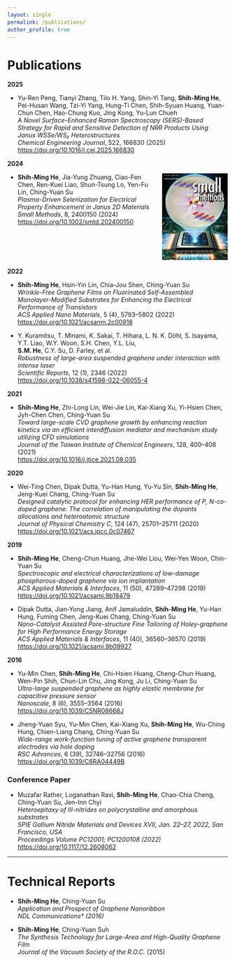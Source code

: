 ```yaml
---
layout: single
permalink: /publications/
author_profile: true
---
```


Publications
======
**2025**  
- Yu-Ren Peng, Tianyi Zhang, Tilo H. Yang, Shin-Yi Tang, <b>Shih-Ming He</b>, Pei-Husan Wang, Tzi-Yi Yang, Hung-Ti Chen, Shih-Syuan Huang, Yuan-Chun Chen, Hao-Chung Kuo, Jing Kong, Yu-Lun Chueh<br>
    <i>A Novel Surface-Enhanced Raman Spectroscopy (SERS)-Based Strategy for Rapid and Sensitive Detection of NRR Products Using Janus WSSe/WS₂ Heterostructures</i><br>
    <i>Chemical Engineering Journal</i>, 522, 166830 (2025)<br>
    <a href="https://doi.org/10.1016/j.cej.2025.166830" target="_blank">
      https://doi.org/10.1016/j.cej.2025.166830
    </a>

**2024**  
- <div style="display: flex; justify-content: space-between; align-items: flex-start;">
  <div style="flex: 1; padding-right: 10px;">
    <b>Shih-Ming He</b>, Jia-Yung Zhuang, Ciao-Fen Chen, Ren-Kuei Liao, Shun-Tsung Lo, Yen-Fu Lin, Ching-Yuan Su<br>
    <i>Plasma-Driven Selenization for Electrical Property Enhancement in Janus 2D Materials</i><br>
    <i>Small Methods</i>, 8, 2400150 (2024)<br>
    <a href="https://doi.org/10.1002/smtd.202400150" target="_blank">
      https://doi.org/10.1002/smtd.202400150
    </a>
  </div>
  <div style="flex:0 0 150px;">
    <img src="/images/sm.jpg" alt="Front Cover" style="max-width: 100%;">
  </div>

**2022**  
- <b>Shih-Ming He</b>, Hsin-Yin Lin, Chia-Jou Shen, Ching-Yuan Su<br>
    <i>Wrinkle-Free Graphene Films on Fluorinated Self-Assembled Monolayer-Modified Substrates for Enhancing the Electrical Performance of Transistors</i><br>
    <i>ACS Applied Nano Materials</i>, 5 (4), 5793–5802 (2022)<br>
    <a href="https://doi.org/10.1021/acsanm.2c00918" target="_blank">
      https://doi.org/10.1021/acsanm.2c00918
    </a>

- Y. Kuramitsu, T. Minami, K. Sakai, T. Hihara, L. N. K. Döhl, S. Isayama, Y.T. Liao, W.Y. Woon, S.H. Chen, Y.L. Liu,  
  **S.M. He**, C.Y. Su, D. Farley, et al. <br>
    <i>Robustness of large-area suspended graphene under interaction with intense laser</i><br>
    <i>Scientific Reports</i>, 12 (1), 2346 (2022)<br>
    <a href="https://doi.org/10.1038/s41598-022-06055-4" target="_blank">
      https://doi.org/10.1038/s41598-022-06055-4
    </a>

**2021**  
- **Shih-Ming He**, Zhi-Long Lin, Wei-Jie Lin, Kai-Xiang Xu, Yi-Hsien Chen, Jyh-Chen Chen, Ching-Yuan Su<br>
    <i>Toward large-scale CVD graphene growth by enhancing reaction kinetics via an efficient interdiffusion mediator and mechanism study utilizing CFD simulations</i><br>
    <i>Journal of the Taiwan Institute of Chemical Engineers</i>, 128, 400–408 (2021)<br>
    <a href="https://doi.org/10.1016/j.jtice.2021.08.035" target="_blank">
      https://doi.org/10.1016/j.jtice.2021.08.035
    </a>

**2020**  
- Wei-Ting Chen, Dipak Dutta, Yu-Han Hung, Yu-Yu Sin, **Shih-Ming He**, Jeng-Kuei Chang, Ching-Yuan Su<br>
    <i>Designed catalytic protocol for enhancing HER performance of P, N-co-doped graphene: The correlation of manipulating the dopants allocations and heteroatomic structure</i><br>
    <i>Journal of Physical Chemistry C</i>, 124 (47), 25701–25711 (2020)<br>
    <a href="https://doi.org/10.1021/acs.jpcc.0c07467" target="_blank">
      https://doi.org/10.1021/acs.jpcc.0c07467
    </a>

**2019**  
- **Shih-Ming He**, Cheng-Chun Huang, Jhe-Wei Liou, Wei-Yen Woon, Chin-Yuan Su<br>
    <i>Spectroscopic and electrical characterizations of low-damage phosphorous-doped graphene via ion implantation</i><br>
    <i>ACS Applied Materials & Interfaces</i>, 11 (50), 47289–47298 (2019)<br>
    <a href="https://doi.org/10.1021/acsami.9b18479" target="_blank">
      https://doi.org/10.1021/acsami.9b18479
    </a>

- Dipak Dutta, Jian-Yong Jiang, Anif Jamaluddin, **Shih-Ming He**, Yu-Han Hung, Fuming Chen, Jeng-Kuei Chang, Ching-Yuan Su<br>
    <i>Nano-Catalyst Assisted Pore-structure Fine Tailoring of Holey-graphene for High Performance Energy Storage</i><br>
    <i>ACS Applied Materials & Interfaces</i>, 11 (40), 36560–36570 (2019)<br>
    <a href="https://doi.org/10.1021/acsami.9b09927" target="_blank">
      https://doi.org/10.1021/acsami.9b09927
    </a>
    
**2016**  
- Yu-Min Chen, **Shih-Ming He**, Chi-Hsien Huang, Cheng-Chun Huang, Wen-Pin Shih, Chun-Lin Chu, Jing Kong, Ju Li, Ching-Yuan Su<br>
    <i>Ultra-large suspended graphene as highly elastic membrane for capacitive pressure sensor</i><br>
    <i>Nanoscale</i>, 8 (6), 3555–3564 (2016)<br>
    <a href="doi.org/10.1039/C5NR08668J" target="_blank">
      https://doi.org/10.1039/C5NR08668J
    </a>

- Jheng-Yuan Syu, Yu-Min Chen, Kai-Xiang Xu, **Shih-Ming He**, Wu-Ching Hung, Chien-Liang Chang, Ching-Yuan Su<br>
    <i>Wide-range work-function tuning of active graphene transparent electrodes via hole doping</i><br>
    <i>RSC Advances</i>, 6 (39), 32746–32756 (2016)<br>
    <a href="https://doi.org/10.1039/C6RA04449B" target="_blank">
      https://doi.org/10.1039/C6RA04449B
    </a>

### Conference Paper

- Muzafar Rather, Loganathan Ravi, **Shih-Ming He**, Chao-Chia Cheng, Ching-Yuan Su, Jen-Inn Chyi<br>
    <i>Heteroepitaxy of III-nitrides on polycrystalline and amorphous substrates</i><br>
    <i>SPIE Gallium Nitride Materials and Devices XVII, Jan. 22–27, 2022, San Francisco, USA</i><br>
    <i>Proceedings Volume PC12001; PC1200108 (2022)</i><br>
    <a href="https://doi.org/10.1117/12.2608062" target="_blank">
      https://doi.org/10.1117/12.2608062
    </a>

<hr class="bold">

Technical Reports
======

- **Shih-Ming He**, Ching-Yuan Su<br>
    <i>Application and Prospect of Graphene Nanoribbon</i><br>
    <i>NDL Communications* (2016)</i><br>

- **Shih-Ming He**, Ching-Yuan Suh<br>
    <i>The Synthesis Technology for Large-Area and High-Quality Graphene Film</i><br>
    <i>Journal of the Vacuum Society of the R.O.C.</i> (2015)<br>
